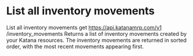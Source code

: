 # List all inventory movements

List all inventory movements get https://api.katanamrp.com/v1 /inventory_movements
Returns a list of inventory movements created by your Katana resources. The inventory
movements are returned in sorted order, with the most recent movements appearing first.
